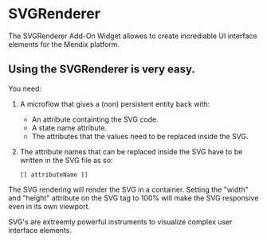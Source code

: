 # SVGRenderer
The SVGRenderer Add-On Widget allowes to create incrediable UI interface elements for the Mendix platform.

## Using the SVGRenderer is very easy.

You need:

1. A microflow that gives a (non) persistent entity back with:
    - An attribute containting the SVG code.
    - A state name attribute.
    - The attributes that the values need to be replaced inside the SVG.

2. The attribute names that can be replaced inside the SVG have to be written in the SVG file as so:

   ```
   [[ attributeName ]]
   ```

The SVG rendering will render the SVG in a container. Setting the "width" and "height" attribute on the SVG tag to 100% will make the SVG responsive even in its own viewport.

SVG's are extreemly powerful instruments to visualize complex user interface elements.

  
